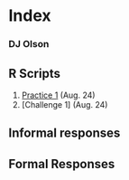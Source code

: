 # Index

### DJ Olson

## R Scripts 
1. [Practice 1](https://github.com/DJ-Olson/data100/blob/master/R_Practice_Plot1.mD) (Aug. 24) 
2. [Challenge 1] (Aug. 24)

## Informal responses

## Formal Responses

